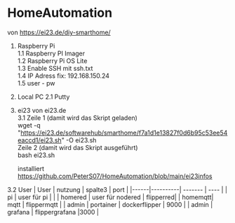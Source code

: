 # HomeAutomation

von https://ei23.de/diy-smarthome/



1. Raspberry Pi   
1.1 Raspberry PI Imager   
1.2 Raspberry Pi OS Lite  
1.3 Enable SSH mit ssh.txt  
1.4 IP Adress fix: 192.168.150.24  
1.5 user - pw   


2. Local PC
2.1 Putty

3. ei23 von  ei23.de  
3.1 Zeile 1 (damit wird das Skript geladen)  
      wget -q "https://ei23.de/softwarehub/smarthome/f7a1d1e13827f0d6b95c53ee54eaccd1/ei23.sh" -O ei23.sh  
    Zeile 2 (damit wird das Skript ausgeführt)  
      bash ei23.sh  
      
      installiert https://github.com/PeterS07/HomeAutomation/blob/main/ei23infos
            
      
3.2 User
   | User |  nutzung | spalte3 | port |
   |------|----------| ------- | ---- |
   | pi | user für pi |  |
   | homered | user  für nodered | flipperred|
   | homemqtt| mqtt | flippermqtt |
   | admin | portainer | dockerflipper | 9000 |
   | admin | grafana | flippergrafana |3000 |
